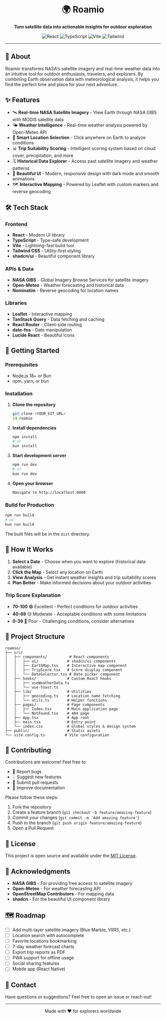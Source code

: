 <div align="center">
  <h1>🌍 Roamio</h1>
  <p><strong>Turn satellite data into actionable insights for outdoor exploration</strong></p>
  
  <p>
    <img src="https://img.shields.io/badge/React-18.3.1-61dafb?style=for-the-badge&logo=react" alt="React" />
    <img src="https://img.shields.io/badge/TypeScript-5.6-3178c6?style=for-the-badge&logo=typescript" alt="TypeScript" />
    <img src="https://img.shields.io/badge/Vite-6.0-646cff?style=for-the-badge&logo=vite" alt="Vite" />
    <img src="https://img.shields.io/badge/Tailwind-3.4-38bdf8?style=for-the-badge&logo=tailwindcss" alt="Tailwind" />
  </p>
</div>

---

## 🚀 About

Roamio transforms NASA's satellite imagery and real-time weather data into an intuitive tool for outdoor enthusiasts, travelers, and explorers. By combining Earth observation data with meteorological analysis, it helps you find the perfect time and place for your next adventure.

## ✨ Features

- 🛰️ **Real-time NASA Satellite Imagery** - View Earth through NASA GIBS with MODIS satellite data
- 🌤️ **Weather Intelligence** - Real-time weather analysis powered by Open-Meteo API
- 📍 **Smart Location Selection** - Click anywhere on Earth to analyze conditions
- 📊 **Trip Suitability Scoring** - Intelligent scoring system based on cloud cover, precipitation, and more
- 🗓️ **Historical Data Explorer** - Access past satellite imagery and weather patterns
- 🎨 **Beautiful UI** - Modern, responsive design with dark mode and smooth animations
- 🗺️ **Interactive Mapping** - Powered by Leaflet with custom markers and reverse geocoding

## 🛠️ Tech Stack

### Frontend
- **React** - Modern UI library
- **TypeScript** - Type-safe development
- **Vite** - Lightning-fast build tool
- **Tailwind CSS** - Utility-first styling
- **shadcn/ui** - Beautiful component library

### APIs & Data
- **NASA GIBS** - Global Imagery Browse Services for satellite imagery
- **Open-Meteo** - Weather forecasting and historical data
- **Nominatim** - Reverse geocoding for location names

### Libraries
- **Leaflet** - Interactive mapping
- **TanStack Query** - Data fetching and caching
- **React Router** - Client-side routing
- **date-fns** - Date manipulation
- **Lucide React** - Beautiful icons

## 🏃 Getting Started

### Prerequisites
- Node.js 18+ or Bun
- npm, yarn, or bun

### Installation

1. **Clone the repository**
   ```bash
   git clone <YOUR_GIT_URL>
   cd roamio
   ```

2. **Install dependencies**
   ```bash
   npm install
   # or
   bun install
   ```

3. **Start development server**
   ```bash
   npm run dev
   # or
   bun run dev
   ```

4. **Open your browser**
   ```
   Navigate to http://localhost:8080
   ```

### Build for Production

```bash
npm run build
# or
bun run build
```

The built files will be in the `dist` directory.

## 🎯 How It Works

1. **Select a Date** - Choose when you want to explore (historical data available)
2. **Click the Map** - Select any location on Earth
3. **View Analysis** - Get instant weather insights and trip suitability scores
4. **Plan Better** - Make informed decisions about your outdoor activities

### Trip Score Explanation
- **70-100** 🟢 Excellent - Perfect conditions for outdoor activities
- **40-69** 🟡 Moderate - Acceptable conditions with some limitations
- **0-39** 🔴 Poor - Challenging conditions, consider alternatives

## 📁 Project Structure

```
roamio/
├── src/
│   ├── components/          # React components
│   │   ├── ui/             # shadcn/ui components
│   │   ├── EarthMap.tsx    # Interactive map component
│   │   ├── TripScore.tsx   # Score display component
│   │   └── DateSelector.tsx # Date picker component
│   ├── hooks/              # Custom React hooks
│   │   ├── useWeatherData.ts
│   │   └── use-toast.ts
│   ├── lib/                # Utilities
│   │   ├── geocoding.ts    # Location name fetching
│   │   └── utils.ts        # Helper functions
│   ├── pages/              # Page components
│   │   ├── Index.tsx       # Main application page
│   │   └── NotFound.tsx    # 404 page
│   ├── App.tsx             # App root
│   ├── main.tsx            # Entry point
│   └── index.css           # Global styles & design system
├── public/                 # Static assets
└── vite.config.ts         # Vite configuration
```

## 🤝 Contributing

Contributions are welcome! Feel free to:
- 🐛 Report bugs
- 💡 Suggest new features
- 🔧 Submit pull requests
- 📖 Improve documentation

Please follow these steps:
1. Fork the repository
2. Create a feature branch (`git checkout -b feature/amazing-feature`)
3. Commit your changes (`git commit -m 'Add amazing feature'`)
4. Push to the branch (`git push origin feature/amazing-feature`)
5. Open a Pull Request

## 📄 License

This project is open source and available under the [MIT License](LICENSE).

## 🙏 Acknowledgments

- **NASA GIBS** - For providing free access to satellite imagery
- **Open-Meteo** - For weather forecasting API
- **OpenStreetMap Contributors** - For mapping data
- **shadcn** - For the beautiful UI component library

## 🗺️ Roadmap

- [ ] Add multi-layer satellite imagery (Blue Marble, VIIRS, etc.)
- [ ] Location search with autocomplete
- [ ] Favorite locations bookmarking
- [ ] 7-day weather forecast charts
- [ ] Export trip reports as PDF
- [ ] PWA support for offline usage
- [ ] Social sharing features
- [ ] Mobile app (React Native)

## 📧 Contact

Have questions or suggestions? Feel free to open an issue or reach out!

---

<div align="center">
  Made with ❤️ for explorers worldwide
</div>

